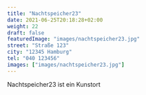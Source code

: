```yaml
---
title: "Nachtspeicher23"
date: 2021-06-25T20:18:28+02:00
weight: 22
draft: false
featuredImage: "images/nachtspeicher23.jpg"
street: "Straße 123"
city: "12345 Hamburg"
tel: "040 123456"
images: ["images/nachtspeicher23.jpg"]
---
```


Nachtspeicher23 ist ein Kunstort
